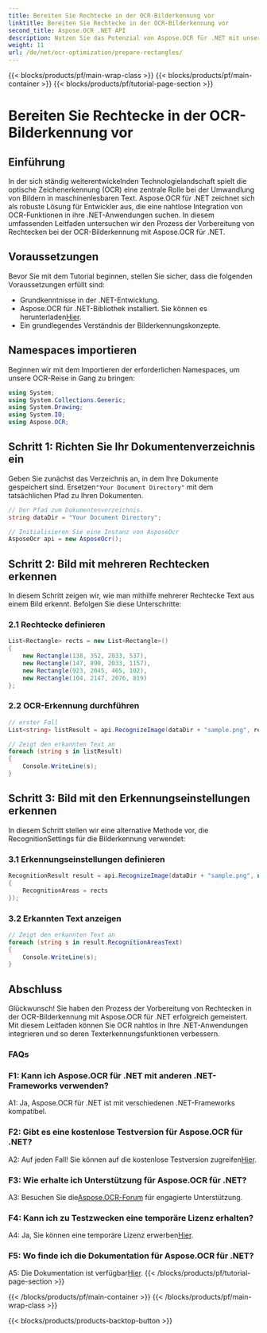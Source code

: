 ```yaml
---
title: Bereiten Sie Rechtecke in der OCR-Bilderkennung vor
linktitle: Bereiten Sie Rechtecke in der OCR-Bilderkennung vor
second_title: Aspose.OCR .NET API
description: Nutzen Sie das Potenzial von Aspose.OCR für .NET mit unserem umfassenden Leitfaden. Erfahren Sie Schritt für Schritt, wie Sie Rechtecke für die Bilderkennung vorbereiten. Erweitern Sie Ihre .NET-Anwendungen durch nahtlose OCR-Integration.
weight: 11
url: /de/net/ocr-optimization/prepare-rectangles/
---
```


{{< blocks/products/pf/main-wrap-class >}}
{{< blocks/products/pf/main-container >}}
{{< blocks/products/pf/tutorial-page-section >}}

# Bereiten Sie Rechtecke in der OCR-Bilderkennung vor

## Einführung

In der sich ständig weiterentwickelnden Technologielandschaft spielt die optische Zeichenerkennung (OCR) eine zentrale Rolle bei der Umwandlung von Bildern in maschinenlesbaren Text. Aspose.OCR für .NET zeichnet sich als robuste Lösung für Entwickler aus, die eine nahtlose Integration von OCR-Funktionen in ihre .NET-Anwendungen suchen. In diesem umfassenden Leitfaden untersuchen wir den Prozess der Vorbereitung von Rechtecken bei der OCR-Bilderkennung mit Aspose.OCR für .NET.

## Voraussetzungen

Bevor Sie mit dem Tutorial beginnen, stellen Sie sicher, dass die folgenden Voraussetzungen erfüllt sind:

- Grundkenntnisse in der .NET-Entwicklung.
-  Aspose.OCR für .NET-Bibliothek installiert. Sie können es herunterladen[Hier](https://releases.aspose.com/ocr/net/).
- Ein grundlegendes Verständnis der Bilderkennungskonzepte.

## Namespaces importieren

Beginnen wir mit dem Importieren der erforderlichen Namespaces, um unsere OCR-Reise in Gang zu bringen:

```csharp
using System;
using System.Collections.Generic;
using System.Drawing;
using System.IO;
using Aspose.OCR;
```

## Schritt 1: Richten Sie Ihr Dokumentenverzeichnis ein

 Geben Sie zunächst das Verzeichnis an, in dem Ihre Dokumente gespeichert sind. Ersetzen`"Your Document Directory"` mit dem tatsächlichen Pfad zu Ihren Dokumenten.

```csharp
// Der Pfad zum Dokumentenverzeichnis.
string dataDir = "Your Document Directory";

// Initialisieren Sie eine Instanz von AsposeOcr
AsposeOcr api = new AsposeOcr();
```

## Schritt 2: Bild mit mehreren Rechtecken erkennen

In diesem Schritt zeigen wir, wie man mithilfe mehrerer Rechtecke Text aus einem Bild erkennt. Befolgen Sie diese Unterschritte:

### 2.1 Rechtecke definieren

```csharp
List<Rectangle> rects = new List<Rectangle>()
{
    new Rectangle(138, 352, 2033, 537),
    new Rectangle(147, 890, 2033, 1157),
    new Rectangle(923, 2045, 465, 102),
    new Rectangle(104, 2147, 2076, 819)
};
```

### 2.2 OCR-Erkennung durchführen

```csharp
// erster Fall
List<string> listResult = api.RecognizeImage(dataDir + "sample.png", rects);

// Zeigt den erkannten Text an
foreach (string s in listResult)
{
    Console.WriteLine(s);
}
```

## Schritt 3: Bild mit den Erkennungseinstellungen erkennen

In diesem Schritt stellen wir eine alternative Methode vor, die RecognitionSettings für die Bilderkennung verwendet:

### 3.1 Erkennungseinstellungen definieren

```csharp
RecognitionResult result = api.RecognizeImage(dataDir + "sample.png", new RecognitionSettings
{
    RecognitionAreas = rects
});
```

### 3.2 Erkannten Text anzeigen

```csharp
// Zeigt den erkannten Text an
foreach (string s in result.RecognitionAreasText)
{
    Console.WriteLine(s);
}
```

## Abschluss

Glückwunsch! Sie haben den Prozess der Vorbereitung von Rechtecken in der OCR-Bilderkennung mit Aspose.OCR für .NET erfolgreich gemeistert. Mit diesem Leitfaden können Sie OCR nahtlos in Ihre .NET-Anwendungen integrieren und so deren Texterkennungsfunktionen verbessern.

### FAQs

### F1: Kann ich Aspose.OCR für .NET mit anderen .NET-Frameworks verwenden?

A1: Ja, Aspose.OCR für .NET ist mit verschiedenen .NET-Frameworks kompatibel.

### F2: Gibt es eine kostenlose Testversion für Aspose.OCR für .NET?

 A2: Auf jeden Fall! Sie können auf die kostenlose Testversion zugreifen[Hier](https://releases.aspose.com/).

### F3: Wie erhalte ich Unterstützung für Aspose.OCR für .NET?

 A3: Besuchen Sie die[Aspose.OCR-Forum](https://forum.aspose.com/c/ocr/16) für engagierte Unterstützung.

### F4: Kann ich zu Testzwecken eine temporäre Lizenz erhalten?

 A4: Ja, Sie können eine temporäre Lizenz erwerben[Hier](https://purchase.aspose.com/temporary-license/).

### F5: Wo finde ich die Dokumentation für Aspose.OCR für .NET?

 A5: Die Dokumentation ist verfügbar[Hier](https://reference.aspose.com/ocr/net/).
{{< /blocks/products/pf/tutorial-page-section >}}

{{< /blocks/products/pf/main-container >}}
{{< /blocks/products/pf/main-wrap-class >}}

{{< blocks/products/products-backtop-button >}}
